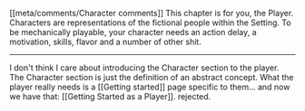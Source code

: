[[meta/comments/Character comments]]
This chapter is for you, the Player. Characters are representations of the fictional people within the Setting. To be mechanically playable, your character needs an action delay, a motivation, skills, flavor and a number of other shit.

---

I don't think I care about introducing the Character section to the player. The Character section is just the definition of an abstract concept. What the player really needs is a [[Getting started]] page specific to them... and now we have that: [[Getting Started as a Player]]. rejected.

